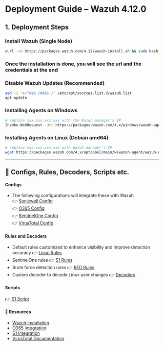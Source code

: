 # Deployment Guide – Wazuh 4.12.0

## 1. Deployment Steps
### Install Wazuh (Single Node)
```bash
curl -sO https://packages.wazuh.com/4.12/wazuh-install.sh && sudo bash ./wazuh-install.sh -a
```

### Once the installation is done, you will see the url and the credentials at the end


### Disable Wazuh Updates (Recommended)
```bash
sed -i "s/^deb /#deb /" /etc/apt/sources.list.d/wazuh.list
apt update
```

### Installing Agents on Windows
```bash
# replace xxx.xxx.xxx.xxx with the Wazuh manager's IP
Invoke-WebRequest -Uri https://packages.wazuh.com/4.x/windows/wazuh-agent-4.12.0-1.msi -OutFile $env:tmp\wazuh-agent; msiexec.exe /i $env:tmp\wazuh-agent /q WAZUH_MANAGER='xxx.xxx.xxx.xxx' 
```

### Installing Agents on Linux (Debian amd64)
```bash
# replace xxx.xxx.xxx.xxx with Wazuh manager's IP
wget https://packages.wazuh.com/4.x/apt/pool/main/w/wazuh-agent/wazuh-agent_4.12.0-1_amd64.deb && sudo WAZUH_MANAGER='xxx.xxx.xxx.xxx' dpkg -i ./wazuh-agent_4.12.0-1_amd64.deb
```
------------------------------------------
## 📄 Configs, Rules, Decoders, Scripts etc. 
#### Configs
- The following configurations will integrate these with Wazuh <br>
👉 [Sonicwall Config](configs/Sonicwall.md) <br>
👉 [O365 Config](configs/O365.md) <br>
👉 [SentinelOne Config](configs/SentinelOne.md)<br>
👉 [VirusTotal Config](configs/VirusTotal.md)<br>

#### Rules and Decoders
- Default rules customized to enhance visibility and improve detection accuracy
    👉 [Local Rules](rules_decoders/local_rules.xml) <br>
- SentinelOne rules
    👉 [S1 Rules](rules_decoders/sentinelone.xml) <br>
- Brute force detection rules
    👉 [BFD Rules](rules_decoders//bruteforce_detection.xml) <br>
- Custom decoder to decode Linux user changes
👉 [Decoders](rules_decoders/local_decoder.xml) <br>

#### Scripts
👉 [S1 Script](sentinel_one.py)

#### 🔗 Resources
- [Wazuh Installation](https://documentation.wazuh.com/4.12/quickstart.html)
- [O365 Integration](https://documentation.wazuh.com/current/cloud-security/office365/monitoring-office365-activity.html)
- [S1 Integration](https://wazuh.com/blog/integrating-sentinelone-xdr-with-wazuh/) 
- [VirusTotal Documentation](https://docs.virustotal.com/reference/overview)